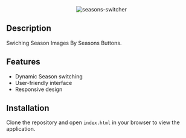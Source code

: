 <div align="center">
  <img src="https://nkb-backend-media-static-tenxiitian.s3.ap-south-1.amazonaws.com/tenxiitian_prod/programs/Tech+Programs/frontend-content/ccbp/coding-practice-questions/dynamic-webapps/seasons-switcher-v1.gif" alt="seasons-switcher" style="max-width: 300px;">
</div>

## Description

Swiching Season Images By Seasons Buttons.

## Features

- Dynamic Season switching
- User-friendly interface
- Responsive design

## Installation

Clone the repository and open `index.html` in your browser to view the application.
